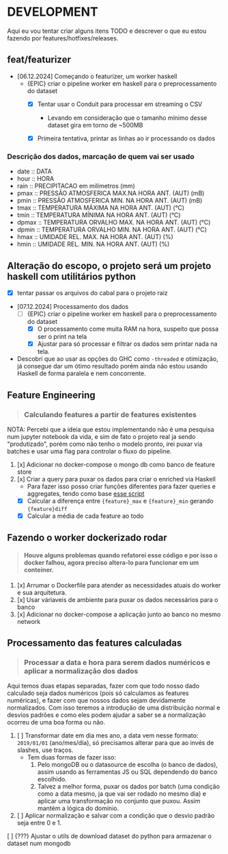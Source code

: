 # DEVELOPMENT

Aqui eu vou tentar criar alguns itens TODO e descrever o que eu estou fazendo por features/hotfixes/releases.

## feat/featurizer

* [06.12.2024] Começando o featurizer, um worker haskell
    - {EPIC} criar o pipeline worker em haskell para o preprocessamento do dataset
        - [x] Tentar usar o Conduit para processar em streaming o CSV
            - Levando em consideração que o tamanho mínimo desse dataset gira em torno de ~500MB
        - [x] Primeira tentativa, printar as linhas ao ir processando os dados


### Descrição dos dados, marcação de quem vai ser usado

- date :: DATA
- hour :: HORA
- rain :: PRECIPITACAO em milímetros (mm)
- pmax :: PRESSÃO ATMOSFERICA MAX.NA HORA ANT. (AUT) (mB)
- pmin :: PRESSÃO ATMOSFERICA MIN. NA HORA ANT. (AUT) (mB)
- tmax :: TEMPERATURA MÁXIMA NA HORA ANT. (AUT) (°C)
- tmin :: TEMPERATURA MÍNIMA NA HORA ANT. (AUT) (°C)
- dpmax :: TEMPERATURA ORVALHO MAX. NA HORA ANT. (AUT) (°C)
- dpmin :: TEMPERATURA ORVALHO MIN. NA HORA ANT. (AUT) (°C)
- hmax :: UMIDADE REL. MAX. NA HORA ANT. (AUT) (%)
- hmin :: UMIDADE REL. MIN. NA HORA ANT. (AUT) (%)


## Alteração do escopo, o projeto será um projeto haskell com utilitários python
- [x] tentar passar os arquivos do cabal para o projeto raiz


* [07.12.2024] Processamento dos dados
    - [ ] {EPIC} criar o pipeline worker em haskell para o preprocessamento do dataset
        - [x] O processamento come muita RAM na hora, suspeito que possa ser o print na tela
        - [x] Ajustar para só processar e filtrar os dados sem printar nada na tela.

* Descobri que ao usar as opções do GHC como `-threaded` e otimização, já consegue dar um ótimo resultado porém ainda não estou usando Haskell de forma paralela e nem concorrente.

## Feature Engineering
>### Calculando features a partir de features existentes

NOTA: Percebi que a ideia que estou implementando não é uma pesquisa num jupyter notebook da vida, e sim de fato o projeto real ja sendo "produtizado", porém como não tenho o modelo pronto, irei puxar via batches e usar uma flag para controlar o fluxo do pipeline.

1. [x] Adicionar no docker-compose o mongo db como banco de feature store
2. [x] Criar a query para puxar os dados para criar o enriched via Haskell
    - Para fazer isso posso criar funções diferentes para fazer queries e aggregates, tendo como base [esse script](scripts/mongo_enrich.js)
    - [x] Calcular a diferença entre `{feature}_max` e `{feature}_min` gerando `{feature}diff`
    - [x] Calcular a média de cada feature ao todo

## Fazendo o worker dockerizado rodar
>#### Houve alguns problemas quando refatorei esse código e por isso o docker falhou, agora preciso altera-lo para funcionar em um conteiner.

1. [x] Arrumar o Dockerfile para atender as necessidades atuais do worker e sua arquitetura.
2. [x] Usar váriaveis de ambiente para puxar os dados necessários para o banco
3. [x] Adicionar no docker-compose a aplicação junto ao banco no mesmo network

## Processamento das features calculadas
>### Processar a data e hora para serem dados numéricos e aplicar a normalização dos dados

Aqui temos duas etapas separadas, fazer com que todo nosso dado calculado seja dados numéricos (pois só calculamos as features numéricas), e fazer com que nossos dados sejam devidamente normalizados. Com isso teremos a introdução de uma distribuição normal e desvios padrões e como eles podem ajudar a saber se a normalização ocorreu de uma boa forma ou não.

1. [ ] Transformar date em dia mes ano, a data vem nesse formato: `2019/01/01` (ano/mes/dia), só precisamos alterar para que ao invés de slashes, use traços.
    - Tem duas formas de fazer isso:
       1. Pelo mongoDB ou o datasource de escolha (o banco de dados), assim usando as ferramentas JS ou SQL dependendo do banco escolhido.
       2. Talvez a melhor forma, puxar os dados por batch (uma condição como a data mesmo, ja que vai ser rodado no mesmo dia) e aplicar uma transformação no conjunto que puxou. Assim mantém a lógica do domínio.
2. [ ] Aplicar normalização e salvar com a condição que o desvio padrão seja entre 0 e 1.


[  ] {???} Ajustar o utils de download dataset do python para armazenar o dataset num mongodb

